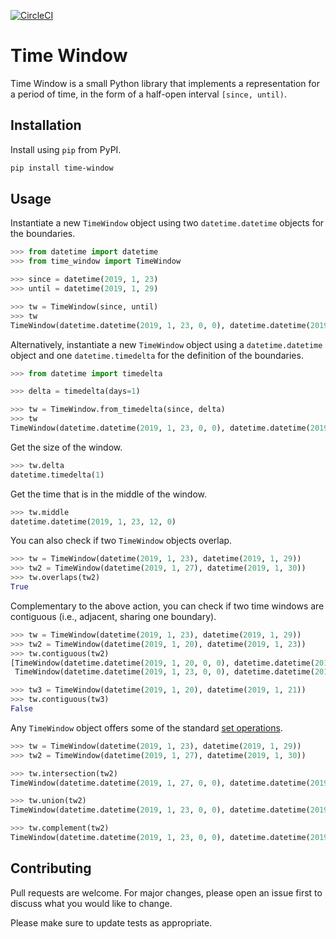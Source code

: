 [![CircleCI](https://circleci.com/gh/EncodeGroup/time-window.svg?style=shield)](https://circleci.com/gh/EncodeGroup/time-window)

# Time Window

Time Window is a small Python library that implements a representation for a
period of time, in the form of a half-open interval `[since, until)`.

## Installation

Install using `pip` from PyPI.

```bash
pip install time-window
```

## Usage

Instantiate a new `TimeWindow` object using two `datetime.datetime` objects for
the boundaries.
```python
>>> from datetime import datetime
>>> from time_window import TimeWindow

>>> since = datetime(2019, 1, 23)
>>> until = datetime(2019, 1, 29)

>>> tw = TimeWindow(since, until)
>>> tw
TimeWindow(datetime.datetime(2019, 1, 23, 0, 0), datetime.datetime(2019, 1, 29, 0, 0))
```

Alternatively, instantiate a new `TimeWindow` object using a `datetime.datetime` object and one
`datetime.timedelta` for the definition of the boundaries.
```python
>>> from datetime import timedelta

>>> delta = timedelta(days=1)

>>> tw = TimeWindow.from_timedelta(since, delta)
>>> tw
TimeWindow(datetime.datetime(2019, 1, 23, 0, 0), datetime.datetime(2019, 1, 24, 0, 0))
```

Get the size of the window.
```python
>>> tw.delta
datetime.timedelta(1)
```

Get the time that is in the middle of the window.
```python
>>> tw.middle
datetime.datetime(2019, 1, 23, 12, 0)
```

You can also check if two `TimeWindow` objects overlap.
```python
>>> tw = TimeWindow(datetime(2019, 1, 23), datetime(2019, 1, 29))
>>> tw2 = TimeWindow(datetime(2019, 1, 27), datetime(2019, 1, 30))
>>> tw.overlaps(tw2)
True
```

Complementary to the above action, you can check if two time windows are
contiguous (i.e., adjacent, sharing one boundary).
```python
>>> tw = TimeWindow(datetime(2019, 1, 23), datetime(2019, 1, 29))
>>> tw2 = TimeWindow(datetime(2019, 1, 20), datetime(2019, 1, 23))
>>> tw.contiguous(tw2)
[TimeWindow(datetime.datetime(2019, 1, 20, 0, 0), datetime.datetime(2019, 1, 23, 0, 0)),
 TimeWindow(datetime.datetime(2019, 1, 23, 0, 0), datetime.datetime(2019, 1, 29, 0, 0))]

>>> tw3 = TimeWindow(datetime(2019, 1, 20), datetime(2019, 1, 21))
>>> tw.contiguous(tw3)
False
```

Any `TimeWindow` object offers some of the standard [set operations](https://docs.python.org/3.6/library/stdtypes.html#set).
```python
>>> tw = TimeWindow(datetime(2019, 1, 23), datetime(2019, 1, 29))
>>> tw2 = TimeWindow(datetime(2019, 1, 27), datetime(2019, 1, 30))

>>> tw.intersection(tw2)
TimeWindow(datetime.datetime(2019, 1, 27, 0, 0), datetime.datetime(2019, 1, 29, 0, 0))

>>> tw.union(tw2)
TimeWindow(datetime.datetime(2019, 1, 23, 0, 0), datetime.datetime(2019, 1, 30, 0, 0))

>>> tw.complement(tw2)
TimeWindow(datetime.datetime(2019, 1, 23, 0, 0), datetime.datetime(2019, 1, 27, 0, 0))
```

## Contributing

Pull requests are welcome. For major changes, please open an issue first to discuss what you would like to change.

Please make sure to update tests as appropriate.
